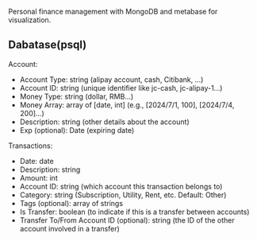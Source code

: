 Personal finance management with MongoDB and metabase for visualization.

## Dabatase(psql)

Account:
- Account Type: string (alipay account, cash, Citibank, ...)
- Account ID: string (unique identifier like jc-cash, jc-alipay-1...)
- Money Type: string (dollar, RMB...)
- Money Array: array of [date, int] (e.g., [2024/7/1, 100], [2024/7/4, 200]...)
- Description: string (other details about the account)
- Exp (optional): Date (expiring date)

Transactions:
- Date: date
- Description: string
- Amount: int
- Account ID: string (which account this transaction belongs to)
- Category: string (Subscription, Utility, Rent, etc. Default: Other)
- Tags (optional): array of strings
- Is Transfer: boolean (to indicate if this is a transfer between accounts)
- Transfer To/From Account ID (optional): string (the ID of the other account involved in a transfer)
